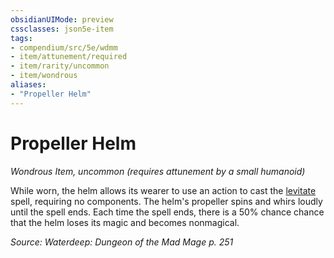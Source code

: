 ```yaml
---
obsidianUIMode: preview
cssclasses: json5e-item
tags:
- compendium/src/5e/wdmm
- item/attunement/required
- item/rarity/uncommon
- item/wondrous
aliases: 
- "Propeller Helm"
---
```

# Propeller Helm
*Wondrous Item, uncommon (requires attunement by a small humanoid)*  


While worn, the helm allows its wearer to use an action to cast the [levitate](/3-Mechanics/CLI/spells/levitate.md) spell, requiring no components. The helm's propeller spins and whirs loudly until the spell ends. Each time the spell ends, there is a 50% chance chance that the helm loses its magic and becomes nonmagical.

*Source: Waterdeep: Dungeon of the Mad Mage p. 251*